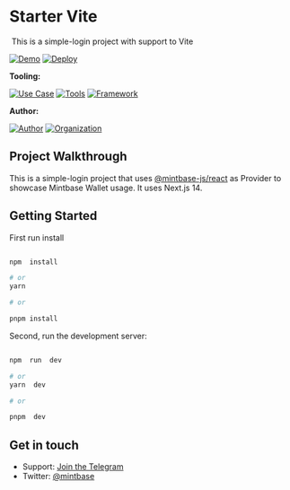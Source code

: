 # Starter Vite
<img src="https://i.imgur.com/bHpvyk6.png" alt="cover_image" width="0" />
This is a simple-login project with support to Vite

[![Demo](https://img.shields.io/badge/Demo-Visit%20Demo-brightgreen)](https://starter.mintbase.xyz)
[![Deploy](https://img.shields.io/badge/Deploy-on%20Vercel-blue)](https://vercel.com/new/clone?repository-url=https%3A%2F%2Fgithub.com%2FMintbase%2Ftemplates%2Ftree%2Fmain%2Fstarter)

**Tooling:**

[![Use Case](https://img.shields.io/badge/Use%20Case-Utilities-blue)](#)
[![Tools](https://img.shields.io/badge/Tools-@mintbase.js/react%2CArweave%2CMintbase%20Wallet-blue)](#)
[![Framework](https://img.shields.io/badge/Framework-Vite-blue)](#)

**Author:**

[![Author](https://img.shields.io/twitter/follow/rubenmarcus_dev?style=social&logo=twitter)](https://twitter.com/rubenmarcus_dev) [![Organization](https://img.shields.io/badge/Mintbase-blue)](https://www.mintbase.xyz)

## Project Walkthrough

This is a simple-login project that uses [@mintbase-js/react](https://github.com/Mintbase/mintbase-js/tree/beta/packages/react) as Provider to showcase Mintbase Wallet usage.
It uses Next.js 14.



## Getting Started
First run install
```bash

npm  install

# or
yarn

# or

pnpm install

```


Second, run the development server:

```bash

npm  run  dev

# or
yarn  dev

# or

pnpm  dev

```

## Get in touch

- Support: [Join the Telegram](https://tg.me/mintdev)
- Twitter: [@mintbase](https://twitter.com/mintbase)

<img src="https://i.imgur.com/nP4DQai.png" alt="detail_image" width="0" />
